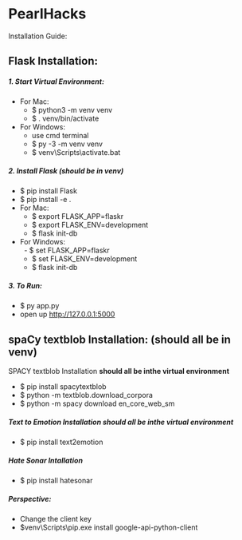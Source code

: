 # PearlHacks  
Installation Guide:  
## **Flask Installation:**  
##### 1. Start Virtual Environment:  
- For Mac:   
  - $ python3 -m venv venv  
  - $ . venv/bin/activate  
- For Windows: 
  - use cmd terminal
  - $ py -3 -m venv venv
  - $ venv\Scripts\activate.bat
##### 2. Install Flask (should be in venv)  
- $ pip install Flask
- $ pip install -e .
- For Mac:
  - $ export FLASK_APP=flaskr  
  - $ export FLASK_ENV=development
  - $ flask init-db    
- For Windows:  
  - $ set FLASK_APP=flaskr  
  - $ set FLASK_ENV=development  
  - $ flask init-db  
##### 3. To Run:  
- $ py app.py
- open up http://127.0.0.1:5000

## **spaCy textblob Installation: (should all be in venv)**    

SPACY textblob Installation **should all be inthe virtual environment**
- $ pip install spacytextblob 
- $ python -m textblob.download_corpora
- $ python -m spacy download en_core_web_sm

##### Text to Emotion Installation **should all be inthe virtual environment**
- $ pip install text2emotion

##### Hate Sonar Intallation
- $ pip install hatesonar

##### Perspective:
- Change the client key
- $venv\Scripts\pip.exe install google-api-python-client
